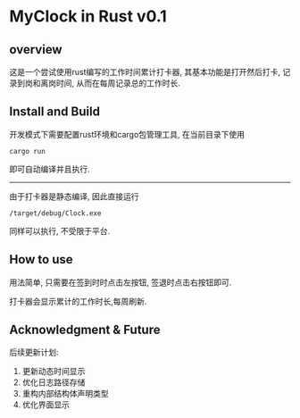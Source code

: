 # MyClock in Rust v0.1
## overview

这是一个尝试使用rust编写的工作时间累计打卡器, 其基本功能是打开然后打卡, 记录到岗和离岗时间, 从而在每周记录总的工作时长.

## Install and Build

开发模式下需要配置rust环境和cargo包管理工具, 在当前目录下使用

```shell
cargo run
```

即可自动编译并且执行.

---

由于打卡器是静态编译, 因此直接运行

```shell
/target/debug/Clock.exe
```

同样可以执行, 不受限于平台.

## How to use

用法简单, 只需要在签到时时点击左按钮, 签退时点击右按钮即可.

打卡器会显示累计的工作时长,每周刷新.

## Acknowledgment & Future

后续更新计划:

1. 更新动态时间显示
2. 优化日志路径存储
3. 重构内部结构体声明类型
4. 优化界面显示